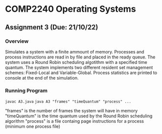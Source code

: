 # COMP2240 Operating Systems
## Assignment 3 (Due: 21/10/22)

### Overview
Simulates a system with a finite ammount of memory. Processes and process instructions are read in by file and placed in the ready queue. The system uses a Round Robin scheduling algotithm with a specified time quantum. The system implements two different resident set management schemes: Fixed-Local and Variable-Global. Process statistics are printed to console at the end of the simulation.

### Running Program
``` javac A3.java ```
``` java A3 "frames" "timeQuantum" "process" ... ```

"frames" is the number of frames the system will have in memory
"timeQuantum" is the time quantum used by the Round Robin scheduling algorithm
"process" is a file containg page instructions for a process (minimum one process file)

